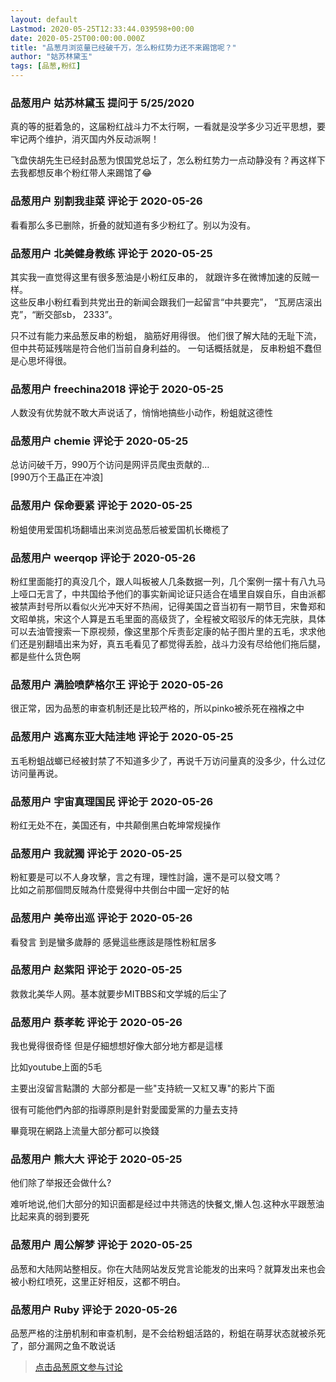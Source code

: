 ```yaml
---
layout: default
Lastmod: 2020-05-25T12:33:44.039598+00:00
date: 2020-05-25T00:00:00.000Z
title: "品葱月浏览量已经破千万，怎么粉红势力还不来踢馆呢？"
author: "姑苏林黛玉"
tags: [品葱,粉红]
---
```



### 品葱用户 **姑苏林黛玉** 提问于 5/25/2020
    
真的等的挺着急的，这届粉红战斗力不太行啊，一看就是没学多少习近平思想，要牢记两个维护，消灭国内外反动派啊！  
  
飞盘侠胡先生已经封品葱为恨国党总坛了，怎么粉红势力一点动静没有？再这样下去我都想反串个粉红带人来踢馆了😂
    
                

### 品葱用户 **别割我韭菜** 评论于 2020-05-26
        
看看那么多已删除，折叠的就知道有多少粉红了。别以为没有。
        
                

### 品葱用户 **北美健身教练** 评论于 2020-05-25
        
其实我一直觉得这里有很多葱油是小粉红反串的， 就跟许多在微博加速的反贼一样。  
这些反串小粉红看到共党出丑的新闻会跟我们一起留言“中共要完”， “瓦房店滚出克”，“断交部sb， 2333”。  
  
只不过有能力来品葱反串的粉蛆， 脑筋好用得很。 他们很了解大陆的无耻下流， 但中共苟延残喘是符合他们当前自身利益的。 一句话概括就是， 反串粉蛆不蠢但是心思坏得很。
        
                

### 品葱用户 **freechina2018** 评论于 2020-05-25
        
人数没有优势就不敢大声说话了，悄悄地搞些小动作，粉蛆就这德性
        
                

### 品葱用户 **chemie** 评论于 2020-05-25
        
总访问破千万，990万个访问是网评员爬虫贡献的…  
\[990万个王晶正在冲浪\]
        
                

### 品葱用户 **保命要紧** 评论于 2020-05-25
        
粉蛆使用爱国机场翻墙出来浏览品葱后被爱国机长橄榄了
        
                

### 品葱用户 **weerqop** 评论于 2020-05-26
        
粉红里面能打的真没几个，跟人叫板被人几条数据一列，几个案例一摆十有八九马上哑口无言了，中共国给予他们的事实新闻论证只适合在墙里自娱自乐，自由派都被禁声封号所以看似火光冲天好不热闹，记得美国之音当初有一期节目，宋鲁郑和文昭单挑，宋这个人算是五毛里面的高级货了，全程被文昭驳斥的体无完肤，具体可以去油管搜索一下原视频，像这里那个斥责彭定康的帖子图片里的五毛，求求他们还是别翻墙出来为好，真五毛看见了都觉得丢脸，战斗力没有尽给他们拖后腿，都是些什么货色啊
        
                

### 品葱用户 **满脸喷萨格尔王** 评论于 2020-05-26
        
很正常，因为品葱的审查机制还是比较严格的，所以pinko被杀死在襁褓之中
        
                

### 品葱用户 **逃离东亚大陆洼地** 评论于 2020-05-25
        
五毛粉蛆战螂已经被封禁了不知道多少了，再说千万访问量真的没多少，什么过亿访问量再说。
        
                

### 品葱用户 **宇宙真理国民** 评论于 2020-05-26
        
粉红无处不在，美国还有，中共颠倒黑白乾坤常规操作
        
                

### 品葱用户 **我就獨** 评论于 2020-05-25
        
粉紅要是可以不人身攻擊，言之有理，理性討論，還不是可以發文嗎？  
比如之前那個問反賊為什麼覺得中共倒台中國一定好的帖
        
                

### 品葱用户 **美帝出巡** 评论于 2020-05-26
        
看發言 到是蠻多歲靜的 感覺這些應該是隱性粉紅居多
        
                

### 品葱用户 **赵紫阳** 评论于 2020-05-25
        
救救北美华人网。基本就要步MITBBS和文学城的后尘了
        
                

### 品葱用户 **蔡孝乾** 评论于 2020-05-26
        
我也覺得很奇怪 但是仔細想想好像大部分地方都是這樣  
  
比如youtube上面的5毛  
  
主要出沒留言點讚的 大部分都是一些"支持統一又紅又專"的影片下面  
  
很有可能他們內部的指導原則是針對愛國愛黨的力量去支持   
  
畢竟現在網路上流量大部分都可以換錢
        
                

### 品葱用户 **熊大大** 评论于 2020-05-25
        
他们除了举报还会做什么?  
  
难听地说,他们大部分的知识面都是经过中共筛选的快餐文,懒人包.这种水平跟葱油比起来真的弱到要死
        
                

### 品葱用户 **周公解梦** 评论于 2020-05-25
        
品葱和大陆网站整相反。你在大陆网站发反党言论能发的出来吗？就算发出来也会被小粉红喷死，这里正好相反，这都不明白。
        
                

### 品葱用户 **Ruby** 评论于 2020-05-26
        
品葱严格的注册机制和审查机制，是不会给粉蛆活路的，粉蛆在萌芽状态就被杀死了，部分漏网之鱼不敢说话
        
                





> [点击品葱原文参与讨论](https://pincong.rocks/question/25969)


